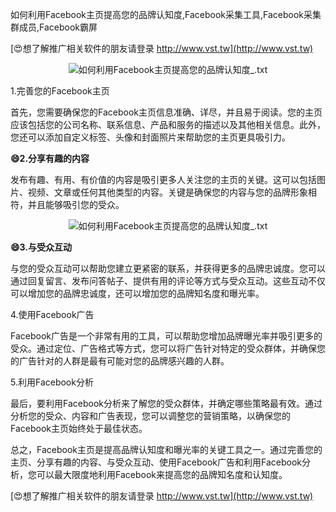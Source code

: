 如何利用Facebook主页提高您的品牌认知度,Facebook采集工具,Facebook采集群成员,Facebook霸屏

[😍想了解推广相关软件的朋友请登录 http://www.vst.tw](http://www.vst.tw)

 <center><img src="https://vst.tw/MP4/tuiguang/png/8.png" alt="如何利用Facebook主页提高您的品牌认知度_.txt"></center>

1.完善您的Facebook主页

首先，您需要确保您的Facebook主页信息准确、详尽，并且易于阅读。您的主页应该包括您的公司名称、联系信息、产品和服务的描述以及其他相关信息。此外，您还可以添加自定义标签、头像和封面照片来帮助您的主页更具吸引力。

**😄2.分享有趣的内容**

发布有趣、有用、有价值的内容是吸引更多人关注您的主页的关键。这可以包括图片、视频、文章或任何其他类型的内容。关键是确保您的内容与您的品牌形象相符，并且能够吸引您的受众。

 <center><img src="https://vst.tw/MP4/tuiguang/png/3.png" alt="如何利用Facebook主页提高您的品牌认知度_.txt"></center>

**😄3.与受众互动**

与您的受众互动可以帮助您建立更紧密的联系，并获得更多的品牌忠诚度。您可以通过回复留言、发布问答帖子、提供有用的评论等方式与受众互动。这些互动不仅可以增加您的品牌忠诚度，还可以增加您的品牌知名度和曝光率。

4.使用Facebook广告

Facebook广告是一个非常有用的工具，可以帮助您增加品牌曝光率并吸引更多的受众。通过定位、广告格式等方式，您可以将广告针对特定的受众群体，并确保您的广告针对的人群是最有可能对您的品牌感兴趣的人群。

5.利用Facebook分析

最后，要利用Facebook分析来了解您的受众群体，并确定哪些策略最有效。通过分析您的受众、内容和广告表现，您可以调整您的营销策略，以确保您的Facebook主页始终处于最佳状态。

总之，Facebook主页是提高品牌认知度和曝光率的关键工具之一。通过完善您的主页、分享有趣的内容、与受众互动、使用Facebook广告和利用Facebook分析，您可以最大限度地利用Facebook来提高您的品牌知名度和认知度。

[😍想了解推广相关软件的朋友请登录 http://www.vst.tw](http://www.vst.tw)




